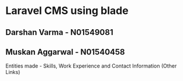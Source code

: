 # Laravel CMS using blade

## Darshan Varma - N01549081 
## Muskan Aggarwal - N01540458 

Entities made - Skills, Work Experience and Contact Information (Other Links)
